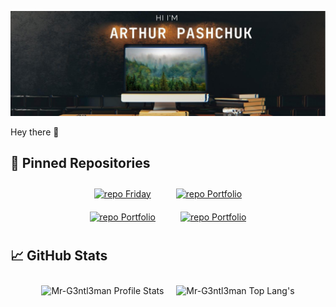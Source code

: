 [![Mr-G3ntl3man GitHub Banner](assets/banner.jpg)](https://web-site-mr-gentleman.vercel.app)

Hey there 👋


## 📌 Pinned Repositories

<p style="display: flex; justify-content: center; flex-wrap: wrap; margin: 0">
<a style="margin:10px 20px" href="https://github.com/Mr-G3ntl3man/Friday">
    <img  src="https://github-readme-stats.vercel.app/api/pin/?username=Mr-G3ntl3man&repo=Friday&theme=solarized-light" alt="repo Friday"/>
</a>

<a style="margin:10px 20px" href="https://github.com/Mr-G3ntl3man/Portfolio">
    <img  src="https://github-readme-stats.vercel.app/api/pin/?username=Mr-G3ntl3man&repo=Portfolio&theme=solarized-light" alt="repo Portfolio" />
</a>
</p>

<p  style="display: flex; justify-content: center; flex-wrap: wrap; margin: 0">
<a style="margin:10px 20px" href="https://github.com/Mr-G3ntl3man/Friday">
    <img  src="https://github-readme-stats.vercel.app/api/pin/?username=Mr-G3ntl3man&repo=Friday&theme=solarized-light" alt="repo Portfolio"/>
</a>

<a style="margin:10px 20px" href="https://github.com/Mr-G3ntl3man/Portfolio">
    <img  src="https://github-readme-stats.vercel.app/api/pin/?username=Mr-G3ntl3man&repo=Portfolio&theme=solarized-light" alt="repo Portfolio"/>
</a>
</p>

## 📈 GitHub Stats

<p style="display: flex; justify-content: center; flex-wrap: wrap">
<img style="margin:10px" src="https://github-readme-stats.vercel.app/api?username=Mr-G3ntl3man&show_icons=true&theme=solarized-light" alt="Mr-G3ntl3man Profile Stats" />

<img style="margin:10px" src="https://github-readme-stats.vercel.app/api/top-langs/?username=Mr-G3ntl3man&langs_count=10&theme=solarized-light&layout=compact" alt="Mr-G3ntl3man Top Lang's" />
</p>

